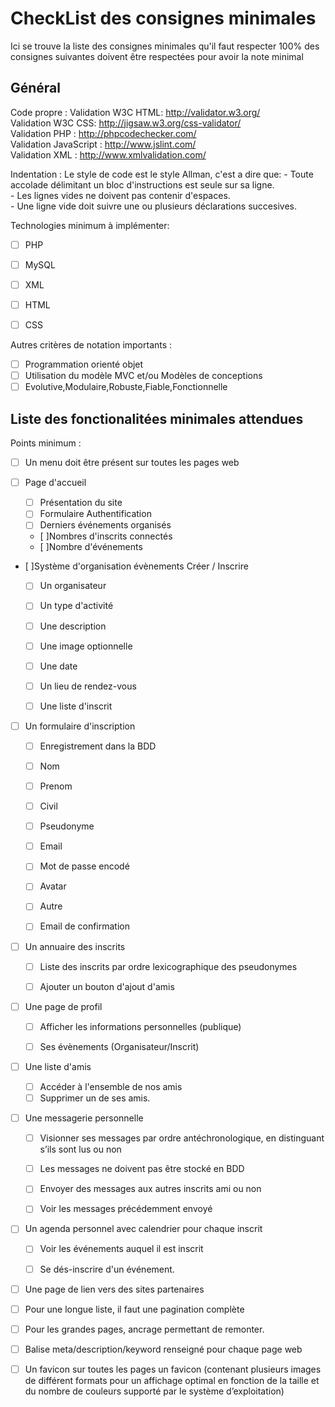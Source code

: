 CheckList des consignes minimales
==========================
Ici se trouve la liste des consignes minimales qu'il faut respecter
100% des consignes suivantes doivent être respectées pour avoir la note minimal

## Général ##
Code propre :
	Validation W3C HTML: http://validator.w3.org/  
	Validation W3C CSS:  http://jigsaw.w3.org/css-validator/  
	Validation PHP : http://phpcodechecker.com/  
	Validation JavaScript : http://www.jslint.com/  
	Validation XML : http://www.xmlvalidation.com/  

Indentation :
   Le style de code est le style Allman, c'est a dire que:
	- Toute accolade délimitant un bloc d'instructions est seule sur sa ligne.  
	- Les lignes vides ne doivent pas contenir d'espaces.    
	- Une ligne vide doit suivre une ou plusieurs déclarations succesives.  
	
Technologies minimum à implémenter:
- [ ] PHP
- [ ] MySQL
- [ ] XML
- [ ] HTML 
- [ ] CSS	


Autres critères de notation importants :

- [ ] Programmation orienté objet 
- [ ] Utilisation du modèle MVC et/ou Modèles de conceptions 
- [ ] Evolutive,Modulaire,Robuste,Fiable,Fonctionnelle

## Liste des fonctionalitées minimales attendues ##

Points minimum :
- [ ] Un menu doit être présent sur toutes les pages web

- [ ] Page d'accueil
 
	- [ ] Présentation du site 
	- [ ] Formulaire Authentification
	- [ ] Derniers événements organisés
	- [ ]Nombres d'inscrits connectés
	- [ ]Nombre d'événements


- [ ]Système d'organisation évènements Créer / Inscrire
 
	- [ ] Un organisateur 
	- [ ] Un type d'activité
	- [ ] Une description
	- [ ] Une image optionnelle
	- [ ] Une date
	- [ ] Un lieu de rendez-vous
	- [ ] Une liste d'inscrit



- [ ] Un formulaire d'inscription

	- [ ] Enregistrement dans la BDD
	- [ ] Nom
	- [ ] Prenom
	- [ ] Civil
	- [ ] Pseudonyme
	- [ ] Email
	- [ ] Mot de passe encodé
	- [ ] Avatar
	- [ ] Autre
	- [ ] Email de confirmation


- [ ] Un annuaire des inscrits

	- [ ] Liste des inscrits par ordre lexicographique des pseudonymes
	- [ ] Ajouter un bouton d'ajout d'amis


- [ ] Une page de profil

	- [ ] Afficher les informations personnelles (publique)
	- [ ] Ses évènements (Organisateur/Inscrit)


- [ ] Une liste d'amis

	- [ ] Accéder à l'ensemble de nos amis
	- [ ] Supprimer un de ses amis.

- [ ] Une messagerie personnelle

	- [ ] Visionner ses messages par ordre antéchronologique, en 
	distinguant s’ils sont lus ou non
	- [ ] Les messages ne doivent pas être stocké en BDD
	- [ ] Envoyer des messages aux autres inscrits ami ou non
	- [ ] Voir les messages précédemment envoyé


- [ ] Un agenda personnel avec calendrier pour chaque inscrit

	- [ ] Voir les événements auquel il est inscrit
	- [ ] Se dés-inscrire d'un événement.


- [ ] Une page de lien vers des sites partenaires
- [ ] Pour une longue liste, il faut une pagination complète 
- [ ] Pour les grandes pages, ancrage permettant de remonter.
- [ ] Balise meta/description/keyword renseigné pour chaque page web
- [ ] Un favicon sur toutes les pages un favicon (contenant  plusieurs images de différent formats pour un affichage optimal en 
fonction de la taille et du nombre de couleurs supporté par le système d’exploitation)







